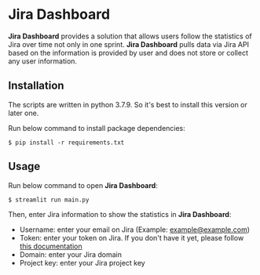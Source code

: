 # Jira Dashboard
**Jira Dashboard** provides a solution that allows users follow the statistics of Jira over time not only in one sprint. **Jira Dashboard** pulls data via Jira API based on the information is provided by user and does not store or collect any user information.

## Installation
The scripts are written in python 3.7.9. So it's best to install this version or later one.

Run below command to install package dependencies:

```
$ pip install -r requirements.txt
```

## Usage
Run below command to open **Jira Dashboard**:

```
$ streamlit run main.py
```
Then, enter Jira information to show the statistics in **Jira Dashboard**:

- Username: enter your email on Jira (Example: example@example.com)
- Token: enter your token on Jira. If you don't have it yet, please follow [this documentation](https://support.atlassian.com/atlassian-account/docs/manage-api-tokens-for-your-atlassian-account/)
- Domain: enter your Jira domain
- Project key: enter your Jira project key